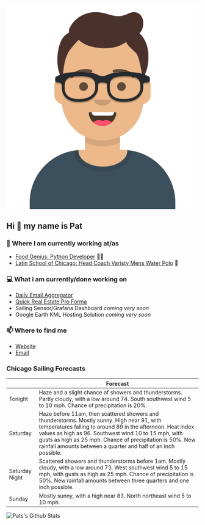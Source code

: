[![Social banner for p-j-falconer](https://raw.githubusercontent.com/P-J-FALCONER/P-J-FALCONER/master/assets/avataaars.svg)](https://patfalconer.com/)
## Hi :wave: my name is Pat

### 💼 Where I am currently working at/as
- [Food Genius: Python Developer](https://getfoodgenius.com/) 🍔🐍
- [Latin School of Chicago: Head Coach Varisty Mens Water Polo](https://www.latinschool.org/) 🤽


### 💻 What i am currently/done working on
 - [Daily Email Aggregator](https://github.com/P-J-FALCONER/dott_daily_mail)
 - [Quick Real Estate Pro Forma](https://github.com/P-J-FALCONER/henry)
 - Sailing Sensor/Grafana Dashboard *coming very soon*
 - Google Earth KML Hosting Solution *coming very soon*

### 📫 Where to find me
 - [Website](https://patfalconer.com/)
 - [Email](mailto:patrick.j.falconer@gmail.com)


### Chicago Sailing Forecasts
|   | Forecast  |
|---|---|
| Tonight | Haze and a slight chance of showers and thunderstorms. Partly cloudy, with a low around 74. South southwest wind 5 to 10 mph. Chance of precipitation is 20%. |
| Saturday | Haze before 11am, then scattered showers and thunderstorms. Mostly sunny. High near 91, with temperatures falling to around 89 in the afternoon. Heat index values as high as 96. Southwest wind 10 to 15 mph, with gusts as high as 25 mph. Chance of precipitation is 50%. New rainfall amounts between a quarter and half of an inch possible. |
| Saturday Night | Scattered showers and thunderstorms before 1am. Mostly cloudy, with a low around 73. West southwest wind 5 to 15 mph, with gusts as high as 25 mph. Chance of precipitation is 50%. New rainfall amounts between three quarters and one inch possible. |
| Sunday | Mostly sunny, with a high near 83. North northeast wind 5 to 10 mph. |

![Pats's Github Stats](https://github-readme-stats.vercel.app/api?username=p-j-falconer&show_icons=true&theme=radical)
